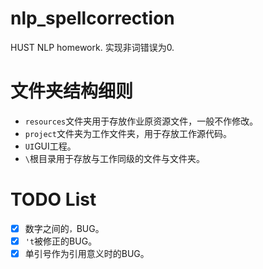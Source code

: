 # nlp_spellcorrection
HUST NLP homework.
实现非词错误为0.

# 文件夹结构细则
- `resources`文件夹用于存放作业原资源文件，一般不作修改。
- `project`文件夹为工作文件夹，用于存放工作源代码。
- `UI`GUI工程。
- `\`根目录用于存放与工作同级的文件与文件夹。

# TODO List
- [x] 数字之间的`，`BUG。
- [x] `'t`被修正的BUG。
- [x] 单引号作为引用意义时的BUG。
